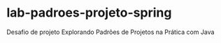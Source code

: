 # lab-padroes-projeto-spring
 Desafio de projeto Explorando Padrões de Projetos na Prática com Java
